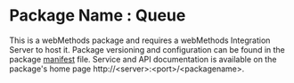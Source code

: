 # Package Name : Queue
This is a webMethods package and requires a webMethods Integration Server to host it. Package versioning and configuration can be found in the package [manifest](./Queue/manifest.v3) file. Service and API documentation is available on the package's home page http://&lt;server&gt;:&lt;port&gt;/&lt;packagename>.